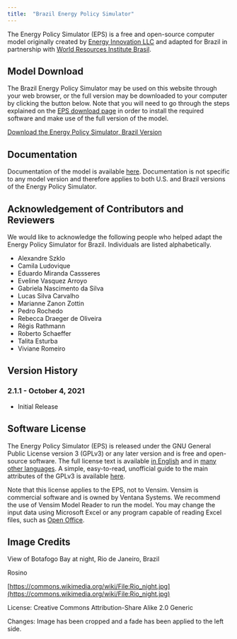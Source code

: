 ```yaml
---
title:  "Brazil Energy Policy Simulator"
---
```


The Energy Policy Simulator (EPS) is a free and open-source computer model originally created by [Energy Innovation LLC](https://energyinnovation.org/) and adapted for Brazil in partnership with [World Resources Institute Brasil](http://wri.org/).

## Model Download

The Brazil Energy Policy Simulator may be used on this website through your web browser, or the full version may be downloaded to your computer by clicking the button below.  Note that you will need to go through the steps explained on the [EPS download page](https://docs.energypolicy.solutions/download) in order to install the required software and make use of the full version of the model.

<p><a href="https://github.com/Energy-Innovation/eps-brazil/archive/refs/tags/2.1.1.zip" class="btn">Download the Energy Policy Simulator, Brazil Version</a></p>

## Documentation

Documentation of the model is available [here](https://docs.energypolicy.solutions/).  Documentation is not specific to any model version and therefore applies to both U.S. and Brazil versions of the Energy Policy Simulator.

## Acknowledgement of Contributors and Reviewers
We would like to acknowledge the following people who helped adapt the Energy Policy Simulator for Brazil.  Individuals are listed alphabetically.

* Alexandre Szklo
* Camila Ludovique
* Eduardo Miranda Cassseres
* Eveline Vasquez Arroyo
* Gabriela Nascimento da Silva
* Lucas Silva Carvalho
* Marianne Zanon Zottin
* Pedro Rochedo
* Rebecca Draeger de Oliveira
* Régis Rathmann
* Roberto Schaeffer
* Talita Esturba
* Viviane Romeiro

## Version History

### **2.1.1 - October 4, 2021**

* Initial Release

## Software License

The Energy Policy Simulator (EPS) is released under the GNU General Public License version 3 (GPLv3) or any later version and is free and open-source software.  The full license text is available [in English](http://www.gnu.org/licenses/gpl-3.0.en.html) and in [many other languages](http://www.gnu.org/licenses/translations.html).  A simple, easy-to-read, unofficial guide to the main attributes of the GPLv3 is available <a href="https://tldrlegal.com/license/gnu-general-public-license-v3-(gpl-3)">here</a>.

Note that this license applies to the EPS, not to Vensim.  Vensim is commercial software and is owned by Ventana Systems.  We recommend the use of Vensim Model Reader to run the model.  You may change the input data using Microsoft Excel or any program capable of reading Excel files, such as [Open Office](https://www.openoffice.org/).

## Image Credits

View of Botafogo Bay at night, Rio de Janeiro, Brazil

Rosino

[https://commons.wikimedia.org/wiki/File:Rio_night.jpg](https://commons.wikimedia.org/wiki/File:Rio_night.jpg)

License: Creative Commons Attribution-Share Alike 2.0 Generic

Changes: Image has been cropped and a fade has been applied to the left side.
